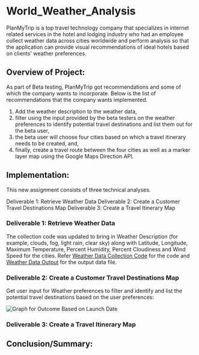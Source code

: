 # World_Weather_Analysis
PlanMyTrip is a top travel technology company that specializes in internet related services in the hotel and lodging industry who had an employee collect weather data across cities worldwide and perform analysis so that the application can provide visual recommendations of ideal hotels based on clients' weather preferences.

## Overview of Project:
As part of Beta testing, PlanMyTrip got recommendations and some of which the company wants to incorporate.
Below is the list of recommendations that the company wants implemented.
1. Add the weather description to the weather data,
2. filter using the input provided by the beta testers on the weather preferences to identify potential travel destinations and list them out for the beta user,
3. the beta user will choose four cities based on which a travel itinerary needs to be created, and,
4. finally, create a travel route between the four cities as well as a marker layer map using the Google Maps Direction API.

## Implementation:
This new assignment consists of three technical analyses. 

Deliverable 1: Retrieve Weather Data
Deliverable 2: Create a Customer Travel Destinations Map
Deliverable 3: Create a Travel Itinerary Map
### Deliverable 1: Retrieve Weather Data
The collection code was updated to bring in Weather Description (for example, clouds, fog, light rain, clear sky) along with Latitude, Longitude, Maximum Temperature, Percent Humidity, Percent Cloudiness and Wind Speed for the cities. Refer [Weather Data Collection Code](Weather_Database/Weather_Database.ipynb) for the code and [Weather Data Output](Weather_Database/WeatherPy_Database.csv) for the output data file.


### Deliverable 2: Create a Customer Travel Destinations Map
Get user input for Weather preferences to filter and identify and list the potential travel destinations based on the user preferences:


![Graph for Outcome Based on Launch Date](Resources/Theater_Outcomes_vs_Launch.png)

### Deliverable 3: Create a Travel Itinerary Map

## Conclusion/Summary: